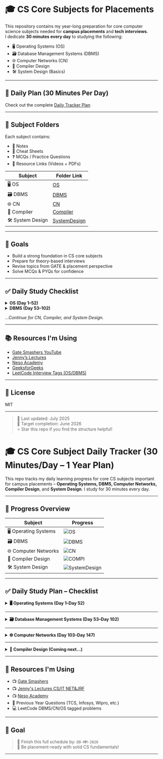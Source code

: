 # 🎓 CS Core Subjects for Placements

This repository contains my year-long preparation for core computer science subjects needed for **campus placements** and **tech interviews**.  
I dedicate **30 minutes every day** to studying the following:

- 🖥️ Operating Systems (OS)
- 🗃️ Database Management Systems (DBMS)
- 🌐 Computer Networks (CN)
- 🧾 Compiler Design
- 🛠️ System Design (Basics)

---

## 📅 Daily Plan (30 Minutes Per Day)

Check out the complete [Daily Tracker Plan](./README.md#✅-daily-study-plan--checklist)

---

## 📂 Subject Folders

Each subject contains:
- 📄 Notes
- 📌 Cheat Sheets
- ❓ MCQs / Practice Questions
- 🔗 Resource Links (Videos + PDFs)

| Subject | Folder Link |
|---------|-------------|
| 🖥️ OS | [OS](./OS) |
| 🗃️ DBMS | [DBMS](./DBMS) |
| 🌐 CN | [CN](./CN) |
| 🧾 Compiler | [Compiler](./Compiler) |
| 🛠️ System Design | [SystemDesign](./SystemDesign) |

---

## 🎯 Goals

- Build a strong foundation in CS core subjects
- Prepare for theory-based interviews
- Revise topics from GATE & placement perspective
- Solve MCQs & PYQs for confidence

---

## ✅ Daily Study Checklist

<details>
<summary><strong>OS (Day 1–52)</strong></summary>

- [ ] Day 1–3: Introduction, OS Functions  
- [ ] Day 4–6: Types of OS  
...
</details>

<details>
<summary><strong>DBMS (Day 53–102)</strong></summary>

- [ ] Day 53–55: DBMS vs RDBMS  
- [ ] Day 56–58: ER Model  
...
</details>

_...Continue for CN, Compiler, and System Design._

---

## 📚 Resources I'm Using

- [Gate Smashers YouTube](https://youtube.com/c/GateSmasher)
- [Jenny’s Lectures](https://www.youtube.com/c/JennyslecturesCSITNETJRF)
- [Neso Academy](https://www.youtube.com/@NesoAcademy)
- [GeeksforGeeks](https://www.geeksforgeeks.org/)
- [LeetCode Interview Tags (OS/DBMS)](https://leetcode.com/problemset/all/)

---

## 🔗 License

MIT

---

> 📆 Last updated: July 2025  
> 🏁 Target completion: June 2026  
> ⭐ Star this repo if you find the structure helpful!


# 🎓 CS Core Subject Daily Tracker (30 Minutes/Day – 1 Year Plan)

This repo tracks my daily learning progress for core CS subjects important for campus placements – **Operating Systems, DBMS, Computer Networks, Compiler Design**, and **System Design**. I study for 30 minutes every day.

---

## 📅 Progress Overview

| Subject          | Progress |
|------------------|----------|
| 🖥️ Operating Systems | ![OS](https://img.shields.io/badge/0%25-red) |
| 🗃️ DBMS              | ![DBMS](https://img.shields.io/badge/0%25-red) |
| 🌐 Computer Networks | ![CN](https://img.shields.io/badge/0%25-red) |
| 🧾 Compiler Design   | ![COMPI](https://img.shields.io/badge/0%25-red) |
| 🛠️ System Design     | ![SystemDesign](https://img.shields.io/badge/0%25-lightgrey) |

---

## ✅ Daily Study Plan – Checklist

<details>
<summary><strong>🖥️ Operating Systems (Day 1–Day 52)</strong></summary>

- [ ] Day 1–3: Introduction, Functions of OS  
- [ ] Day 4–6: Types of OS (Batch, Time-Sharing, Real-Time)  
- [ ] Day 7–9: Process Concept, PCB, States  
- [ ] Day 10–12: Threads vs Processes  
- [ ] Day 13–15: CPU Scheduling: FCFS, SJF  
- [ ] Day 16–18: Priority, Round Robin  
- [ ] Day 19–21: Multilevel Queue & Feedback  
- [ ] Day 22–24: Process Synchronization: Critical Section  
- [ ] Day 25–27: Semaphores, Mutex  
- [ ] Day 28–30: Deadlock Introduction  
- [ ] Day 31–33: Deadlock Prevention, Avoidance  
- [ ] Day 34–36: Banker's Algorithm  
- [ ] Day 37–39: Memory Management  
- [ ] Day 40–42: Paging, Segmentation  
- [ ] Day 43–45: Virtual Memory, Demand Paging  
- [ ] Day 46–48: Page Replacement Algorithms  
- [ ] Day 49–50: File System & I/O Management  
- [ ] Day 51–52: Revision + MCQs  

</details>

---

<details>
<summary><strong>🗃️ Database Management Systems (Day 53–Day 102)</strong></summary>

- [ ] Day 53–55: DBMS vs RDBMS  
- [ ] Day 56–58: ER Model: Entities, Attributes  
- [ ] Day 59–61: ER to Relational Mapping  
- [ ] Day 62–64: Relational Algebra  
- [ ] Day 65–67: SQL Basics: SELECT, WHERE  
- [ ] Day 68–70: Joins (INNER, LEFT, RIGHT, FULL)  
- [ ] Day 71–73: Nested Queries, Set Operations  
- [ ] Day 74–76: Keys: Primary, Candidate, Foreign  
- [ ] Day 77–79: Functional Dependencies  
- [ ] Day 80–82: Normalization: 1NF–3NF  
- [ ] Day 83–85: BCNF, 4NF  
- [ ] Day 86–88: Transactions, ACID  
- [ ] Day 89–91: Concurrency Control  
- [ ] Day 92–94: Schedule Types (Conflict, View)  
- [ ] Day 95–97: Indexing, Hashing  
- [ ] Day 98–100: Views, Triggers  
- [ ] Day 101–102: Revision + MCQs  

</details>

---

<details>
<summary><strong>🌐 Computer Networks (Day 103–Day 147)</strong></summary>

- [ ] Day 103–105: Basics, Types of Networks  
- [ ] Day 106–108: ISO-OSI Model Overview  
- [ ] Day 109–111: Physical Layer  
- [ ] Day 112–114: Data Link Layer: Framing, MAC  
- [ ] Day 115–117: Error Detection & Correction  
- [ ] Day 118–120: Sliding Window Protocols  
- [ ] Day 121–123: Network Layer: IP Addressing  
- [ ] Day 124–126: Subnetting, CIDR  
- [ ] Day 127–129: Routing Algorithms (DVR, LSR)  
- [ ] Day 130–132: ARP, DHCP  
- [ ] Day 133–135: Transport Layer: TCP vs UDP  
- [ ] Day 136–138: Congestion Control  
- [ ] Day 139–141: Application Layer: DNS, HTTP  
- [ ] Day 142–144: Email, FTP, Web  
- [ ] Day 145–147: Firewalls, Network Security  

</details>

---

<details>
<summary><strong>🧾 Compiler Design (Coming next...)</strong></summary>

_(Days 148–210 and beyond will cover Compiler Design, System Design, and Revisions. Will be added soon!)_

</details>

---

## 🧠 Resources I'm Using

- 📺 [Gate Smashers](https://www.youtube.com/c/GateSmasher)
- 📺 [Jenny's Lectures CS/IT NET&JRF](https://www.youtube.com/channel/UCx3sbvR3L3Ok7FbYrKMUjcg)
- 📺 [Neso Academy](https://www.youtube.com/@NesoAcademy)
- 📄 Previous Year Questions (TCS, Infosys, Wipro, etc.)
- 💻 LeetCode DBMS/CN/OS tagged problems

---

## 🎯 Goal

> 📆 Finish this full schedule by: `DD-MM-2026`  
> 🏁 Be placement-ready with solid CS fundamentals!

---


